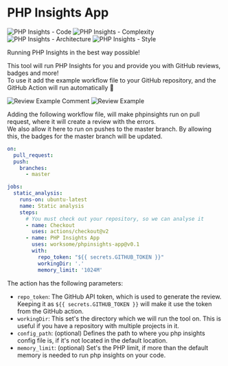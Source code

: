 # PHP Insights App
![PHP Insights - Code](https://img.shields.io/endpoint?style=flat-square&url=https%3A%2F%2Fbadges.phpinsights.app%2Fworksome%2Fphpinsights-app%2Fmaster%2Fcode)
![PHP Insights - Complexity](https://img.shields.io/endpoint?style=flat-square&url=https%3A%2F%2Fbadges.phpinsights.app%2Fworksome%2Fphpinsights-app%2Fmaster%2Fcomplexity)
![PHP Insights - Architecture](https://img.shields.io/endpoint?style=flat-square&url=https%3A%2F%2Fbadges.phpinsights.app%2Fworksome%2Fphpinsights-app%2Fmaster%2Farchitecture)
![PHP Insights - Style](https://img.shields.io/endpoint?style=flat-square&url=https%3A%2F%2Fbadges.phpinsights.app%2Fworksome%2Fphpinsights-app%2Fmaster%2Fstyle)

Running PHP Insights in the best way possible!  

This tool will run PHP Insights for you and provide you with GitHub reviews, badges and more!  
To use it add the example workflow file to your GitHub repository, and the GitHub Action will run automatically 🎩

![Review Example Comment](https://raw.githubusercontent.com/worksome/phpinsights-app/master/art/review-example-comment.png)
![Review Example](https://raw.githubusercontent.com/worksome/phpinsights-app/master/art/review-example.png)

Adding the following workflow file, will make phpinsights run on pull request, where it will create a review with the errors.  
We also allow it here to run on pushes to the master branch. By allowing this, the badges for the master branch will be updated.

```yaml
on:
  pull_request:
  push:
    branches:
      - master

jobs:
  static_analysis:
    runs-on: ubuntu-latest
    name: Static analysis
    steps:
      # You must check out your repository, so we can analyse it
      - name: Checkout
        uses: actions/checkout@v2
      - name: PHP Insights App
        uses: worksome/phpinsights-app@v0.1
        with:
          repo_token: "${{ secrets.GITHUB_TOKEN }}"
          workingDir: '.'
          memory_limit: '1024M'
```

The action has the following parameters:
- `repo_token`: The GitHub API token, which is used to generate the review. Keeping it as `${{ secrets.GITHUB_TOKEN }}` will make it use the token from the GitHub action.
- `workingDir`: This set's the directory which we will run the tool on. This is useful if you have a repository with multiple projects in it.
- `config_path`: (optional) Defines the path to where you php insights config file is, if it's not located in the default location.
- `memory_limit`: (optional) Set's the PHP limit, if more than the default memory is needed to run php insights on your code.